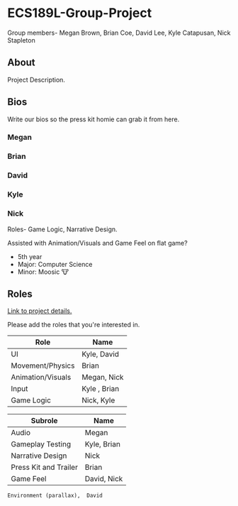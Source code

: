 # ECS189L-Group-Project
Group members- Megan Brown, Brian Coe, David Lee, Kyle Catapusan, Nick Stapleton

## About ##
Project Description.

## Bios ##
Write our bios so the press kit homie can grab it from here. 

### Megan ###

### Brian ###

### David ###

### Kyle ###

### Nick ###
Roles- Game Logic, Narrative Design.

Assisted with Animation/Visuals and Game Feel on flat game?

* 5th year
* Major: Computer Science
* Minor: Moosic 🐮

## Roles ##
[Link to project details.](https://github.com/dr-jam/ECS189L/blob/master/GameProject.md)

Please add the roles that you're interested in.

| Role | Name |
| ---- | ---- |
| UI | Kyle, David |
| Movement/Physics | Brian |
| Animation/Visuals | Megan, Nick |
| Input | Kyle , Brian |
| Game Logic | Nick, Kyle |

| Subrole | Name | 
| ------- | ---- |
| Audio | Megan |
| Gameplay Testing | Kyle, Brian | 
| Narrative Design | Nick |
| Press Kit and Trailer | Brian | 
| Game Feel | David, Nick |

```
Environment (parallax),  David
```
